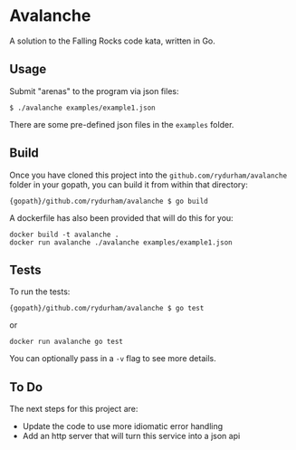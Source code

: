 # Avalanche

A solution to the Falling Rocks code kata, written in Go.

## Usage

Submit "arenas" to the program via json files:

```
$ ./avalanche examples/example1.json
```

There are some pre-defined json files in the `examples` folder.

## Build

Once you have cloned this project into the `github.com/rydurham/avalanche` folder in your gopath, you can build it from within that directory:

```
{gopath}/github.com/rydurham/avalanche $ go build
```

A dockerfile has also been provided that will do this for you:

```
docker build -t avalanche .
docker run avalanche ./avalanche examples/example1.json
```

## Tests

To run the tests:

```
{gopath}/github.com/rydurham/avalanche $ go test
```

or

```
docker run avalanche go test
```

You can optionally pass in a `-v` flag to see more details.

## To Do

The next steps for this project are:

- Update the code to use more idiomatic error handling
- Add an http server that will turn this service into a json api
